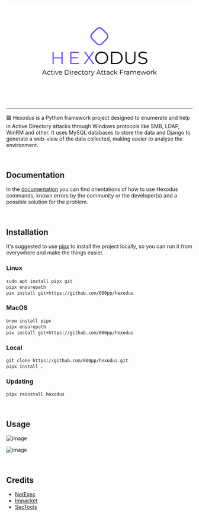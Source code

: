 <p align="center">
    <picture>
        <img src="img/logo_background_white.png">
    </picture>
</p>

<hr/>

🟪 Hexodus is a Python framework project designed to enumerate and help in Active Directory attacks through Windows protocols like SMB, LDAP, WinRM and other. It uses MySQL databases to store the data and Django to generate a web-view of the data collected, making easier to analyze the environment.

<br>

## Documentation
In the [documentation](https://github.com/000pp/hexodus/wiki) you can find orientations of how to use Hexodus commands, known errors by the community or the developer(s) and a possible solution for the problem.

<br>

## Installation
It's suggested to use [pipx](https://github.com/pypa/pipx) to install the project locally, so you can run it from everywhere and make the things easier.

### Linux
```
sudo apt install pipx git
pipx ensurepath
pix install git+https://github.com/000pp/hexodus
```

### MacOS
```
brew install pipx
pipx ensurepath
pix install git+https://github.com/000pp/hexodus
```

### Local
```
git clone https://github.com/000pp/hexodus.git
pipx install .
```

### Updating
```
pipx reinstall hexodus
```

<br>

## Usage
![image](https://github.com/user-attachments/assets/8120f17c-3d78-46ae-b783-37cdcc4cb78e)

![image](https://github.com/user-attachments/assets/9f04bcbe-179d-4742-8103-806071d08f90)

<br>

## Credits
- [NetExec](https://github.com/Pennyw0rth/NetExec)
- [Impacket](https://github.com/fortra/impacket)
- [SecTools](https://github.com/p0dalirius/sectools)
